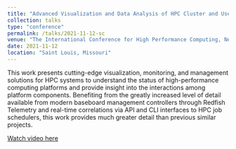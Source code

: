 ```yaml
---
title: "Advanced Visualization and Data Analysis of HPC Cluster and User Application Behavior"
collection: talks
type: "conference"
permalink: /talks/2021-11-12-sc
venue: "The International Conference for High Performance Computing, Networking, Storage, and Analysis"
date: 2021-11-12
location: "Saint Louis, Missouri"
---
```


This work presents cutting-edge visualization, monitoring, and management solutions for HPC systems to understand the status of high-performance computing platforms and provide insight into the interactions among platform components. Benefiting from the greatly increased level of detail available from modern baseboard management controllers through Redfish Telemetry and real-time correlations via API and CLI interfaces to HPC job schedulers, this work provides much greater detail than previous similar projects.

[Watch video here](https://www.youtube.com/2uLIAkddJAs)
